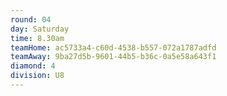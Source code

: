 ```yaml
---
round: 04
day: Saturday
time: 8.30am
teamHome: ac5733a4-c60d-4538-b557-072a1787adfd
teamAway: 9ba27d5b-9601-44b5-b36c-0a5e58a643f1
diamond: 4
division: U8
---
```

